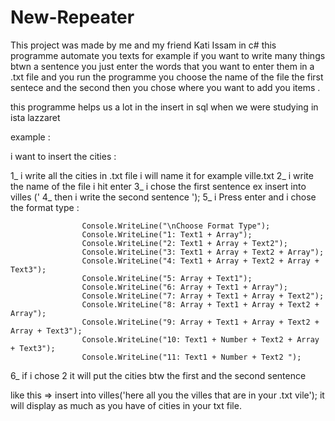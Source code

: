 # New-Repeater
This project was made by me and my friend Kati Issam in c# this programme automate you texts for example if you want to write many things btwn a sentence you just enter the words that you want to enter them in a .txt file and you run the programme  you choose the name of the file the first sentece and the second then you chose where you want to add you items .

this programme helps us a lot in the insert in sql when we were studying in ista lazzaret 

example : 

i want to insert the cities :

1_ i write all the cities in .txt file  i will name it for example ville.txt
2_ i write the name of the file i hit enter 
3_ i chose the first sentence ex insert into villes ('
4_ then i write the second sentence  ');
5_ i Press enter and i chose the format type :

                    Console.WriteLine("\nChoose Format Type");
                    Console.WriteLine("1: Text1 + Array");
                    Console.WriteLine("2: Text1 + Array + Text2");
                    Console.WriteLine("3: Text1 + Array + Text2 + Array");
                    Console.WriteLine("4: Text1 + Array + Text2 + Array + Text3");
                    Console.WriteLine("5: Array + Text1");
                    Console.WriteLine("6: Array + Text1 + Array");
                    Console.WriteLine("7: Array + Text1 + Array + Text2");
                    Console.WriteLine("8: Array + Text1 + Array + Text2 + Array");
                    Console.WriteLine("9: Array + Text1 + Array + Text2 + Array + Text3");
                    Console.WriteLine("10: Text1 + Number + Text2 + Array + Text3");
                    Console.WriteLine("11: Text1 + Number + Text2 ");
                    
6_ if i chose 2 it  will put the cities btw the first and the second sentence

like this => insert into villes('here all you the villes that are in your .txt vile'); it will display as much as you have of cities in your txt file.
                    
                    

